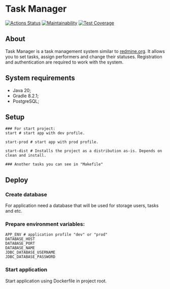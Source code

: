 # Task Manager

[![Actions Status](https://github.com/GearSL/java-project-73/workflows/hexlet-check/badge.svg)](https://github.com/GearSL/java-project-73/actions)
[![Maintainability](https://api.codeclimate.com/v1/badges/ab0096defb830d5d0b20/maintainability)](https://codeclimate.com/github/GearSL/java-project-73/maintainability)
[![Test Coverage](https://api.codeclimate.com/v1/badges/ab0096defb830d5d0b20/test_coverage)](https://codeclimate.com/github/GearSL/java-project-73/test_coverage)

## About
Task Manager is a task management system similar to [redmine.org](http://www.redmine.org). 
It allows you to set tasks, assign performers and change their statuses. Registration and authentication are required 
to work with the system.

## System requirements
- Java 20;
- Gradle 8.2.1;
- PostgreSQL;

## Setup
```shell
### For start project:
start # start app with dev profile.

start-prod # start app with prod profile.

start-dist # Installs the project as a distribution as-is. Depends on clean and install.

### Another tasks you can see in "Makefile"
```

## Deploy
### Create database
For application need a database that will be used for storage users, tasks and etc.

### Prepare environment variables:
```dotenv
APP_ENV # application profile "dev" or "prod"
DATABASE_HOST
DATABASE_PORT
DATABASE_NAME
JDBC_DATABASE_USERNAME
JDBC_DATABASE_PASSWORD
```

### Start application
Start application using Dockerfile in project root. 